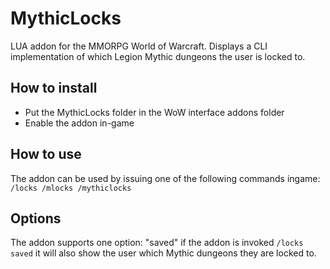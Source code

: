 # MythicLocks
LUA addon for the MMORPG World of Warcraft. Displays a CLI implementation of which Legion Mythic dungeons the user is locked to. 

## How to install

* Put the MythicLocks folder in the WoW interface addons folder
* Enable the addon in-game

## How to use

The addon can be used by issuing one of the following commands ingame: `/locks /mlocks /mythiclocks`

## Options

The addon supports one option: "saved" if the addon is invoked `/locks saved` it will also show the user which Mythic dungeons they are locked to. 
